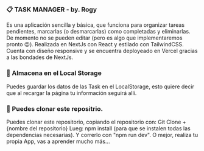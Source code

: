 ### 📋 TASK MANAGER - by. Rogy

Es una aplicación sencilla y básica, que funciona para organizar tareas pendientes, marcarlas (o desmarcarlas) como completadas y eliminarlas. De momento no se pueden editar (pero es algo que implementaremos pronto 😉). Realizada en NextJs con React y estilado con TailwindCSS.
Cuenta con diseño responsive y se encuentra deployeado en Vercel gracias a las bondades de NextJs.

### 💾 Almacena en el Local Storage

Puedes guardar los datos de las Task en el LocalStorage, esto quiere decir que al recargar la página tu información seguirá allí.

### 🔔 Puedes clonar este repositrio.
Puedes clonar este repositorio, copiando el repositorio con: Git Clone + {nombre del repositorio}
Lueg: npm install (para que se instalen todas las dependencias necesarias).
Y correrlo con "npm run dev".
O mejor, realiza tu propia App, vas a aprender mucho más...
